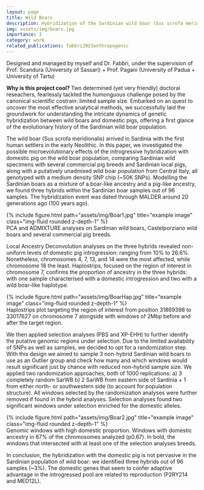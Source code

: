 ```yaml
---
layout: page
title: Wild Boars
description: Hybridization of the Sardinian wild boar (Sus scrofa meridionalis)
img: assets/img/boars.jpg
importance: 3
category: work
related_publications: fabbri2023anthropogenic
---
```


Designed and managed by myself and Dr. Fabbri, under the supervision of Prof. Scandura (University of Sassari) + Prof. Pagani (University of Padua + University of Tartu)

<b> Why is this project cool? </b> Two determined (yet very friendly) doctoral reseachers, fearlessly tackled the humonguous challenge posed by the canonical scientific costrain: limited sample size. Embarked on an quest to uncover the most effective analytical methods, we successfully laid the groundwork for understanding the intricate dynamics of genetic hybridization between wild boars and domestic pigs, offering a first glance of the evolutionary history of the Sardinian wild boar population.


The wild boar (Sus scrofa meridionalis) arrived in Sardinia with the first human settlers in the early Neolithic. In this paper, we investigated the possible microevolutionary effects of the introgressive hybridization with domestic pig on the wild boar population, comparing Sardinian wild specimens with several commercial pig breeds and Sardinian local pigs, along with a putatively unadmixed wild boar population from Central Italy, all genotyped with a medium density SNP chip (~50K SNPs).
Modelling the Sardinian boars as a mixture of a boar-like ancestry and a pig-like ancestry, we found three hybrids within the Sardinian boar samples out of 96 samples. The hybridization event was dated through MALDER around 20 generations ago (100 years ago).

<div class="row">
    <div class="col-sm mt-3 mt-md-0">
        {% include figure.html path="assets/img/Boar1.jpg" title="example image" class="img-fluid rounded z-depth-1" %}
    </div>
</div>
<div class="caption">
    PCA and ADMIXTURE analyses on Sardinian wild boars, Castelporziano wild boars and several commercial pig breeds.
</div>

Local Ancestry Deconvolution analyses on the three hybrids revealed non-uniform levels of domestic pig introgression: ranging from 10% to 26.6%. Nonetheless, chromosomes 4, 7, 13, and 14 were the most affected, while chromosome 18 the least. Haplostrips, focused on the region of interest in chromosome 7, confirms the proportion of ancestry in the three hybrids: with one sample characterised with a domestic introgression and two with a wild boar-like haplotype.

<div class="row">
    <div class="col-sm mt-3 mt-md-0">
        {% include figure.html path="assets/img/BoarHap.jpg" title="example image" class="img-fluid rounded z-depth-1" %}
    </div>
</div>
<div class="caption">
    Haplostrips plot targeting the region of interest from position 31869398 to 33017627 on chromosome 7 alongside with windows of 2Mbp before and after the target region.
</div>

We then applied selection analyses (PBS and XP-EHH) to further identify the putative genomic regions under selection. Due to the limited availability of SNPs as well as samples, we decided to opt for a randomization step. With this design we aimed to sample 3 non-hybrid Sardinian wild boars to use as an Outlier group and check how many and which windows would result significant just by chance with reduced non-hybrid sample size. We applied two randomization approaches, both of 1000 replications:
a) 3 completely random SarWB
b) 2 SarWB from eastern side of Sardinia + 1 from either north- or southwestern side (to account for population structure).
All windows selected by the randomization analyses were further removed if found in the hybrid analyses. Selection analyses found two significant windows under selection enriched for the domestic alleles.

<div class="row">
    <div class="col-sm mt-3 mt-md-0">
        {% include figure.html path="assets/img/Boar2.jpg" title="example image" class="img-fluid rounded z-depth-1" %}
    </div>
</div>
<div class="caption">
   Genomic windows with high domestic proportion. Windows with domestic ancestry in 67% of the chromosomes analyzed (p0.67). In bold, the windows that intersected with at least one of the selection analyses breeds.
</div>

In conclusion, the hybridization with the domestic pig is not pervasive in the Sardinian population of wild boar: we identified three hybrids out of 96 samples (~3%). The domestic genes that seem to confer adaptive advantage in the introgressed pool are related to reproduction (P2RY214 and MED12L).
